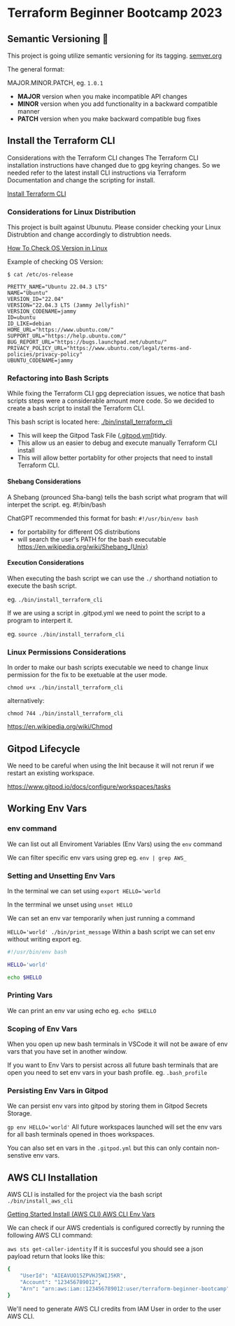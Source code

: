 # Terraform Beginner Bootcamp 2023

## Semantic Versioning :mage:

This project is going utilize semantic versioning for its tagging. [semver.org](http://semver.org)

The general format:

MAJOR.MINOR.PATCH, eg. `1.0.1`

- **MAJOR** version when you make incompatible API changes
- **MINOR** version when you add functionality in a backward compatible manner
- **PATCH** version when you make backward compatible bug fixes

## Install the Terraform CLI

Considerations with the Terraform CLI changes
The Terraform CLI installation instructions have changed due to gpg keyring changes. So we needed refer to the latest install CLI instructions via Terraform Documentation and change the scripting for install.

[Install Terraform CLI](https://developer.hashicorp.com/terraform/tutorials/aws-get-started/install-cli)

### Considerations for Linux Distribution

This project is built against Ubunutu. Please consider checking your Linux Distrubtion and change accordingly to distrubtion needs.

[How To Check OS Version in Linux](https://www.cyberciti.biz/faq/how-to-check-os-version-in-linux-command-line/)

Example of checking OS Version:
```
$ cat /etc/os-release

PRETTY_NAME="Ubuntu 22.04.3 LTS"
NAME="Ubuntu"
VERSION_ID="22.04"
VERSION="22.04.3 LTS (Jammy Jellyfish)"
VERSION_CODENAME=jammy
ID=ubuntu
ID_LIKE=debian
HOME_URL="https://www.ubuntu.com/"
SUPPORT_URL="https://help.ubuntu.com/"
BUG_REPORT_URL="https://bugs.launchpad.net/ubuntu/"
PRIVACY_POLICY_URL="https://www.ubuntu.com/legal/terms-and-policies/privacy-policy"
UBUNTU_CODENAME=jammy
```
### Refactoring into Bash Scripts

While fixing the Terraform CLI gpg depreciation issues, we notice that bash scripts steps were a considerable amount more code. So we decided to create a bash script to install the Terraform CLI.

This bash script is located here: [./bin/install_terraform_cli](./bin/install_terraform_cli)

- This will keep the Gitpod Task File ([.gitpod.yml](.gitpod.yml))tidy.
- This allow us an easier to debug and execute manually Terraform CLI install
- This will allow better portablity for other projects that need to install Terraform CLI.

#### Shebang Considerations

A Shebang (prounced Sha-bang) tells the bash script what program that will interpet the script. eg. #!/bin/bash

ChatGPT recommended this format for bash: ```#!/usr/bin/env bash```

- for portability for different OS distributions
- will search the user's PATH for the bash executable
https://en.wikipedia.org/wiki/Shebang_(Unix)

#### Execution Considerations
When executing the bash script we can use the ```./``` shorthand notiation to execute the bash script.

eg. ```./bin/install_terraform_cli```

If we are using a script in .gitpod.yml we need to point the script to a program to interpert it.

eg. ```source ./bin/install_terraform_cli```

### Linux Permissions Considerations
In order to make our bash scripts executable we need to change linux permission for the fix to be exetuable at the user mode.
```
chmod u+x ./bin/install_terraform_cli
```
alternatively:
```
chmod 744 ./bin/install_terraform_cli
```
https://en.wikipedia.org/wiki/Chmod

## Gitpod Lifecycle
We need to be careful when using the Init because it will not rerun if we restart an existing workspace.

https://www.gitpod.io/docs/configure/workspaces/tasks

## Working Env Vars
### env command
We can list out all Enviroment Variables (Env Vars) using the ```env``` command

We can filter specific env vars using grep eg. ```env | grep AWS_```

### Setting and Unsetting Env Vars
In the terminal we can set using ```export HELLO='world```

In the terrminal we unset using ```unset HELLO```

We can set an env var temporarily when just running a command

```HELLO='world' ./bin/print_message```
Within a bash script we can set env without writing export eg.

```bash
#!/usr/bin/env bash

HELLO='world'

echo $HELLO
```
### Printing Vars
We can print an env var using echo eg. ```echo $HELLO```

### Scoping of Env Vars
When you open up new bash terminals in VSCode it will not be aware of env vars that you have set in another window.

If you want to Env Vars to persist across all future bash terminals that are open you need to set env vars in your bash profile. eg. ```.bash_profile```

### Persisting Env Vars in Gitpod
We can persist env vars into gitpod by storing them in Gitpod Secrets Storage.

```gp env HELLO='world'```
All future workspaces launched will set the env vars for all bash terminals opened in thoes workspaces.

You can also set en vars in the ```.gitpod.yml``` but this can only contain non-senstive env vars.

## AWS CLI Installation
AWS CLI is installed for the project via the bash script ```./bin/install_aws_cli```

[Getting Started Install (AWS CLI) AWS CLI Env Vars](https://docs.aws.amazon.com/cli/latest/userguide/getting-started-install.html)

We can check if our AWS credentials is configured correctly by running the following AWS CLI command:

```aws sts get-caller-identity```
If it is succesful you should see a json payload return that looks like this:
```bash
{
    "UserId": "AIEAVUO15ZPVHJ5WIJ5KR",
    "Account": "123456789012",
    "Arn": "arn:aws:iam::123456789012:user/terraform-beginner-bootcamp"
}
```
We'll need to generate AWS CLI credits from IAM User in order to the user AWS CLI.

